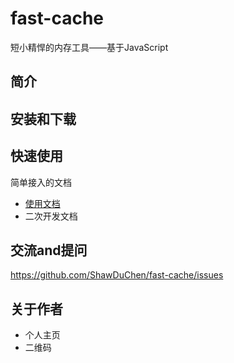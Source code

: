 ﻿# fast-cache
短小精悍的内存工具——基于JavaScript


## 简介

## 安装和下载

## 快速使用

简单接入的文档

- [使用文档](./doc/use/README.md)
- 二次开发文档

## 交流and提问
https://github.com/ShawDuChen/fast-cache/issues

## 关于作者

- 个人主页
- 二维码



